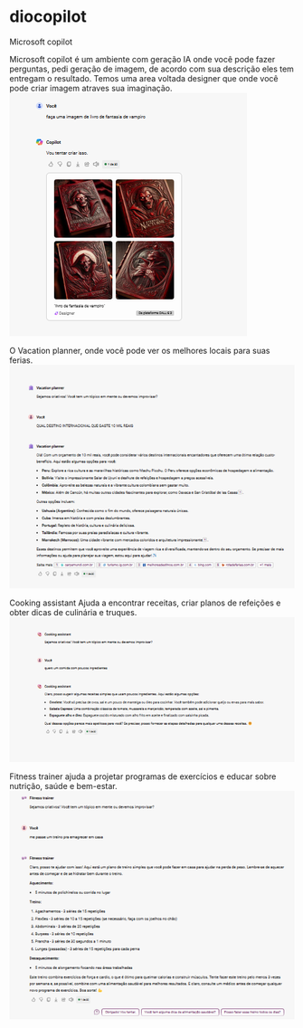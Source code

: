 # diocopilot
Microsoft copilot

Microsoft copilot é um ambiente com geração IA onde você pode fazer perguntas, pedi geração de imagem, de acordo com sua descrição eles tem entregam o resultado.
Temos uma area voltada designer que onde você pode criar imagem atraves sua imaginação.
<img src="inputs/Captura de tela 2024-04-03 211617.png" alt="Texto Alternativo">

O Vacation planner, onde você pode ver os melhores locais para suas ferias.
<img src="inputs/Captura de tela 2024-04-03 213611.png" alt="Texto Alternativo">

Cooking assistant
Ajuda a encontrar receitas, criar planos de refeições e obter dicas de culinária e truques.
<img src="inputs/Captura de tela 2024-04-03 212636.png" alt="Texto Alternativo">

Fitness trainer
 ajuda a projetar programas de exercícios e educar sobre nutrição, saúde e bem-estar.
 <img src="inputs/Captura de tela 2024-04-03 212801.png" alt="Texto Alternativo">

